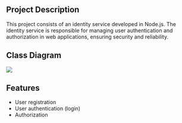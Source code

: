 ## Project Description

This project consists of an identity service developed in Node.js. The identity service is responsible for managing user authentication and authorization in web applications, ensuring security and reliability.

## Class Diagram
[![](https://mermaid.ink/img/pako:eNrNWv9T2zYU_1d8Lj-0F-CgFMh8rL0Uso2Nb0vS9m7LjhO2SDQcOZVtOkrJ3z5Jtmx9sx2n6bpyVyLpSe-9z3t6X0QeXT8KoOu5Y-yHII5PEJgQMBtj9sNnnOMI36JJHycoeXgcY0f6t3UdwzhGEX4PQhSAhH4aPcyh54zdvz8lY3ro1jWdBjcgppO9e4BCcBPCk3wqZuvziCSeg9PZDSRsPI1iOo4TgvBE5VaOnoRsvTSZRgR95qwHcB7FKImIKaYP_Ck8BxhMIPGcYzY6xQkkt8CHKm3HJxAk8PkL54pEMxTDhcIjg2Exxp0AhlChu4miEALM1m4RDnphWH_In38J0ku8BL-c8O3DuxQFzeTpPFhKDXbsFSSUhNkxpsfHkCzFYuua7R3cAL9pP6PJt22Ifb0l9vWUfZLxK8xemPToy_Z2BY3wHCZTpcNoLjGBiSSqJGA5K5uUkg-oK8iEbCyTGE6milMo0t7RKg6qcrYavlUOV7PFcLoa2gwCBowVp5KkBLkG-YXiHxVsmVuoS0WMk-KDGTxCBHFSHzYssUkld7Rjj46QWHr9usn7qOIAU2E7Mf98H6FAdox87FOvIMXQkEdE3V8ADkKLmtNs3isIl1dVOzqWlT06gjS4Q8Lvoazq8Pez01F_jK8uh6OfB_2hWDFOXQOGCCMG3BB-TGGIPkOLDmfRpAIZhOMEYJ9mMGqEDdM6p_k6ZUAPKaTdsDNZRZtOGE085_mMJlvqoSI7bjohvIfhGzF-4fy4EL6A8G1k7pApICERqSVpMDoL2MtGUCPesc2r5tJyb1VUU0-vCmQm1duH_ozWKJfkJ_p_AyWbw2AGG4iNkKgsS6CqcCoxS10S-L-lV8NalT27zuAOegm_zNTbn11ncihTGerKFIp7foLuqTfkFtDsmES_Di8vqDYD6EckWAhHTPEdjj7hhcVNmJi2FDBatLkAmUbUXSHX2HNG3FEFqKMS6nqaTOdKGs3vqNfUH6e4FiVN-S_pJhnU1JUpnbrG3XiJSpcJ4ktFmBHC05jF79LDWLGVV-geDX78w0qcaA9AlUp9asI2VjPlaeCdy9iGRxLdQdyqYSiVG0Jyj3xoxTFfy8TPBxprUB6mV9o6gIum5qXCooSWK55TFtDMooDP9aS5Nl0Sa9DiNgCbInSYBG9WF8ESDlZP7as3MJKQ1UGqppWQ6iNbT7Ge0s_eeNBCpKLTyFaWVq1CZKvZqm4LsMPjOZUtmBrap9C_sxb5UjTOiKIQ-Q9WAsPhmGJVAhNFac_Re4L_pPn7Np1PWZpVpQgpQ7FgwkoYeZzmZY08B1lRJE_MKZNPNP_Lc4oXeLbg1lQTJlMU8zRJx3S6VII9GtxnL0xyu8NdIpfE7jVTEE8tFOyAetj6rDhero05vXjfOzs9ue6f907PxlgM3w37g4veeb-cueoNhx8uBydSn1OWcEdftrbkPGkrsVfqHIyylhU0sj2VUqS50GVFjuYi1SdUJoX6oFShtoxKXeaWr7ZeOn99tOJey45tKPlrSRiybOYDSqb26GKnzy25BJ2wWi1pc19V3zSZURcGKD7m7yWVzyicRkc1f7oQXMbu5W9j19oaZi_FeaiV5jNfXGiPJJKE6nsMT36ltEKBqyhOJgTG1W8AxRtC_UuATFb__GA8czDRhBxFYfwxRAn83lJlUhTFQVH-Gbaes0yNYExvle_Tmj7L3MK5rAWAyO1F4ynyQMlmw4ghZfCUa9FcPIOzWbn47K5zKeV3eZEHewn1qZs04XqIzzIRNVCUEh82ELbS1pDa9o4ky2topaZvNRsIJuV26_GqDg0ctq5pck6bWKpHbliDR4Zma7UsZ-lVknEaq4LKPzo1Q6YfuFHL9AoQMGvVZcnydJZUVb0BuoRyJVzVXbJKlUZkqUC1az-Q76ClYjdei5Q6vD0ajYLV4DAwIkF5TCs3oGGsTM2eY9b7FVgV3KxOTlfX6h2dVkLW4VbILRda5xHNwI_6u47SROgCmS1ER-sgOmYD0bE8PXaMd8yO8YypvQVlCujdg6Qz12cx4r_KsL05OmasKGzl3ELU5JxWTnpWTBQTpfkbhKQfkAL7qUwr5Up6thz_OR9mwWWAKJRnb_pso1fKyit0ax41fKIlPgULGR9Dh0asilMvVL8xEqy2niVw62SBJxuUSFpTNu__tflyi1EKUPJ38tw67GRgltmsrhpYh-0MtqodC-x0C2r3O4CxT9A8a_2L2ZbX9-t1KcSVtRCWrfTEqjhmV2rFONUBSzvcOjFRlLehorJvMLO4PEr8WitM30J3VUUZBPMWr-Tn_wNdTU3kAqw5CH9T17dkQ_4ES89QPElUffma9ULIOX5Q0Rm2xG-g5zD1O03fF7wq3ev7kRUQ0BRW_qYhjPH9XIi7xpVc6QrBNLl5GjZTrKIGT63WMv1rr6LCRoewjUsR_W6UVb4yvQx2cx02C2TrBkBj4W66E4IC10tICjfdGV0FbOhyEMZuMoUzOHbZF0cDQO7YN0ef6J45wH9E0UxsI1E6mbreLQhjOsoUzb-wWswSiANIjqMUJ663t7PDD3G9R_cf19vd_WH7ZXd_Z_9w5-Cwe7i7u-k-uN5Wd297d_9Vd3f_4HCv-7K7-_Jp0_3M2e5vH7w66HZ3ut1XBzuH-3uvNl0YsFfh8-xLs_y7s0__AgiXja4?type=png)](https://mermaid.live/edit#pako:eNrNWv9T2zYU_1d8Lj-0F-CgFMh8rL0Uso2Nb0vS9m7LjhO2SDQcOZVtOkrJ3z5Jtmx9sx2n6bpyVyLpSe-9z3t6X0QeXT8KoOu5Y-yHII5PEJgQMBtj9sNnnOMI36JJHycoeXgcY0f6t3UdwzhGEX4PQhSAhH4aPcyh54zdvz8lY3ro1jWdBjcgppO9e4BCcBPCk3wqZuvziCSeg9PZDSRsPI1iOo4TgvBE5VaOnoRsvTSZRgR95qwHcB7FKImIKaYP_Ck8BxhMIPGcYzY6xQkkt8CHKm3HJxAk8PkL54pEMxTDhcIjg2Exxp0AhlChu4miEALM1m4RDnphWH_In38J0ku8BL-c8O3DuxQFzeTpPFhKDXbsFSSUhNkxpsfHkCzFYuua7R3cAL9pP6PJt22Ifb0l9vWUfZLxK8xemPToy_Z2BY3wHCZTpcNoLjGBiSSqJGA5K5uUkg-oK8iEbCyTGE6milMo0t7RKg6qcrYavlUOV7PFcLoa2gwCBowVp5KkBLkG-YXiHxVsmVuoS0WMk-KDGTxCBHFSHzYssUkld7Rjj46QWHr9usn7qOIAU2E7Mf98H6FAdox87FOvIMXQkEdE3V8ADkKLmtNs3isIl1dVOzqWlT06gjS4Q8Lvoazq8Pez01F_jK8uh6OfB_2hWDFOXQOGCCMG3BB-TGGIPkOLDmfRpAIZhOMEYJ9mMGqEDdM6p_k6ZUAPKaTdsDNZRZtOGE085_mMJlvqoSI7bjohvIfhGzF-4fy4EL6A8G1k7pApICERqSVpMDoL2MtGUCPesc2r5tJyb1VUU0-vCmQm1duH_ozWKJfkJ_p_AyWbw2AGG4iNkKgsS6CqcCoxS10S-L-lV8NalT27zuAOegm_zNTbn11ncihTGerKFIp7foLuqTfkFtDsmES_Di8vqDYD6EckWAhHTPEdjj7hhcVNmJi2FDBatLkAmUbUXSHX2HNG3FEFqKMS6nqaTOdKGs3vqNfUH6e4FiVN-S_pJhnU1JUpnbrG3XiJSpcJ4ktFmBHC05jF79LDWLGVV-geDX78w0qcaA9AlUp9asI2VjPlaeCdy9iGRxLdQdyqYSiVG0Jyj3xoxTFfy8TPBxprUB6mV9o6gIum5qXCooSWK55TFtDMooDP9aS5Nl0Sa9DiNgCbInSYBG9WF8ESDlZP7as3MJKQ1UGqppWQ6iNbT7Ge0s_eeNBCpKLTyFaWVq1CZKvZqm4LsMPjOZUtmBrap9C_sxb5UjTOiKIQ-Q9WAsPhmGJVAhNFac_Re4L_pPn7Np1PWZpVpQgpQ7FgwkoYeZzmZY08B1lRJE_MKZNPNP_Lc4oXeLbg1lQTJlMU8zRJx3S6VII9GtxnL0xyu8NdIpfE7jVTEE8tFOyAetj6rDhero05vXjfOzs9ue6f907PxlgM3w37g4veeb-cueoNhx8uBydSn1OWcEdftrbkPGkrsVfqHIyylhU0sj2VUqS50GVFjuYi1SdUJoX6oFShtoxKXeaWr7ZeOn99tOJey45tKPlrSRiybOYDSqb26GKnzy25BJ2wWi1pc19V3zSZURcGKD7m7yWVzyicRkc1f7oQXMbu5W9j19oaZi_FeaiV5jNfXGiPJJKE6nsMT36ltEKBqyhOJgTG1W8AxRtC_UuATFb__GA8czDRhBxFYfwxRAn83lJlUhTFQVH-Gbaes0yNYExvle_Tmj7L3MK5rAWAyO1F4ynyQMlmw4ghZfCUa9FcPIOzWbn47K5zKeV3eZEHewn1qZs04XqIzzIRNVCUEh82ELbS1pDa9o4ky2topaZvNRsIJuV26_GqDg0ctq5pck6bWKpHbliDR4Zma7UsZ-lVknEaq4LKPzo1Q6YfuFHL9AoQMGvVZcnydJZUVb0BuoRyJVzVXbJKlUZkqUC1az-Q76ClYjdei5Q6vD0ajYLV4DAwIkF5TCs3oGGsTM2eY9b7FVgV3KxOTlfX6h2dVkLW4VbILRda5xHNwI_6u47SROgCmS1ER-sgOmYD0bE8PXaMd8yO8YypvQVlCujdg6Qz12cx4r_KsL05OmasKGzl3ELU5JxWTnpWTBQTpfkbhKQfkAL7qUwr5Up6thz_OR9mwWWAKJRnb_pso1fKyit0ax41fKIlPgULGR9Dh0asilMvVL8xEqy2niVw62SBJxuUSFpTNu__tflyi1EKUPJ38tw67GRgltmsrhpYh-0MtqodC-x0C2r3O4CxT9A8a_2L2ZbX9-t1KcSVtRCWrfTEqjhmV2rFONUBSzvcOjFRlLehorJvMLO4PEr8WitM30J3VUUZBPMWr-Tn_wNdTU3kAqw5CH9T17dkQ_4ES89QPElUffma9ULIOX5Q0Rm2xG-g5zD1O03fF7wq3ev7kRUQ0BRW_qYhjPH9XIi7xpVc6QrBNLl5GjZTrKIGT63WMv1rr6LCRoewjUsR_W6UVb4yvQx2cx02C2TrBkBj4W66E4IC10tICjfdGV0FbOhyEMZuMoUzOHbZF0cDQO7YN0ef6J45wH9E0UxsI1E6mbreLQhjOsoUzb-wWswSiANIjqMUJ663t7PDD3G9R_cf19vd_WH7ZXd_Z_9w5-Cwe7i7u-k-uN5Wd297d_9Vd3f_4HCv-7K7-_Jp0_3M2e5vH7w66HZ3ut1XBzuH-3uvNl0YsFfh8-xLs_y7s0__AgiXja4)


## Features

- User registration
- User authentication (login)
- Authorization


